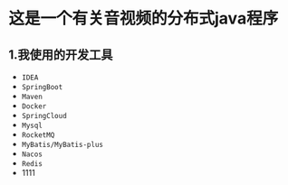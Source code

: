 # 这是一个有关音视频的分布式java程序



## 1.我使用的开发工具

- `IDEA`
- `SpringBoot`
- `Maven`
- `Docker`
- `SpringCloud`
- `Mysql`
- `RocketMQ`
- `MyBatis/MyBatis-plus`
- `Nacos`
- `Redis`
- 1111